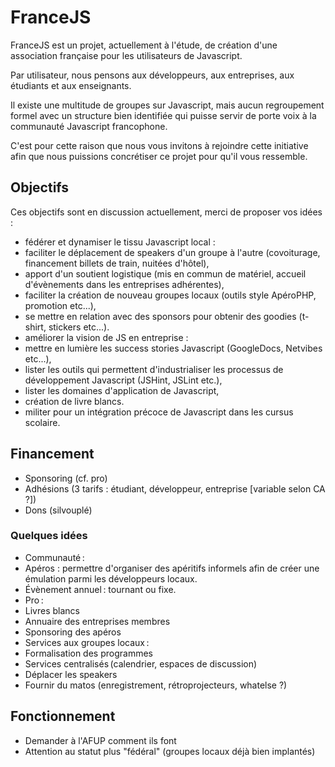 # FranceJS

FranceJS est un projet, actuellement à l'étude, de création d'une association française pour les utilisateurs de Javascript.

Par utilisateur, nous pensons aux développeurs, aux entreprises, aux étudiants et aux enseignants.

Il existe une multitude de groupes sur Javascript, mais aucun regroupement formel avec un structure bien identifiée
qui puisse servir de porte voix à la communauté Javascript francophone.

C'est pour cette raison que nous vous invitons à rejoindre cette initiative afin que nous puissions concrétiser ce
projet pour qu'il vous ressemble.


## Objectifs

Ces objectifs sont en discussion actuellement, merci de proposer vos idées :

* fédérer et dynamiser le tissu Javascript local :
 * faciliter le déplacement de speakers d'un groupe à l'autre (covoiturage, financement billets de train, nuitées d'hôtel),
 * apport d'un soutient logistique (mis en commun de matériel, accueil d'évènements dans les entreprises adhérentes),
 * faciliter la création de nouveau groupes locaux (outils style ApéroPHP, promotion etc...),
 * se mettre en relation avec des sponsors pour obtenir des goodies (t-shirt, stickers etc...).
* améliorer la vision de JS en entreprise :
 * mettre en lumière les success stories Javascript (GoogleDocs, Netvibes etc...),
 * lister les outils qui permettent d'industrialiser les processus de développement Javascript (JSHint, JSLint etc.),
 * lister les domaines d'application de Javascript,
 * création de livre blancs.
* militer pour un intégration précoce de Javascript dans les cursus scolaire.

## Financement

* Sponsoring (cf. pro)
* Adhésions (3 tarifs : étudiant, développeur, entreprise [variable selon CA ?])
* Dons (silvouplé)

### Quelques idées

* Communauté :
 * Apéros : permettre d'organiser des apéritifs informels afin de créer une émulation parmi les développeurs locaux.
 * Évènement annuel : tournant ou fixe.
* Pro :
 * Livres blancs
 * Annuaire des entreprises membres
 * Sponsoring des apéros
* Services aux groupes locaux :
 * Formalisation des programmes
 * Services centralisés (calendrier, espaces de discussion)
 * Déplacer les speakers
 * Fournir du matos (enregistrement, rétroprojecteurs, whatelse ?)

## Fonctionnement

* Demander à l'AFUP comment ils font
* Attention au statut plus "fédéral" (groupes locaux déjà bien implantés)
